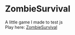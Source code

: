 # ZombieSurvival
A little game I made to test js  
Play here:
[ZombieSurvival](https://a3therium.github.io/ZombieSurvival/)

